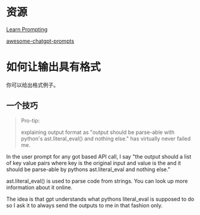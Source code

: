 
# 资源

[Learn Prompting](https://learnprompting.org/)

[awesome-chatgpt-prompts](https://github.com/f/awesome-chatgpt-prompts)


# 如何让输出具有格式

你可以给出格式例子。


## 一个技巧

> Pro-tip:
>
> explaining output format as "output should be parse-able with python's ast.literal_eval() and nothing else." has virtually never failed me.

In the user prompt for any got based API call, I say "the output should a list of key value pairs where key is the original input and value is the <task performed by gpt> and it should be parse-able by pythons ast.literal_eval and nothing else."

ast.literal_eval() is used to parse code from strings. You can look up more information about it online.

The idea is that gpt understands what pythons literal_eval is supposed to do so I ask it to always send the outputs to me in that fashion only.



